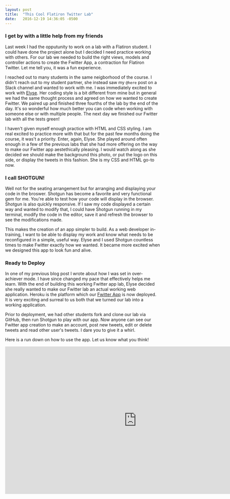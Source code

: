 ```yaml
---
layout: post
title:  "This Cool Flatiron Twitter Lab"
date:   2016-12-19 14:36:05 -0500
---
```


### I get by with a little help from my friends

Last week I had the opputunity to work on a lab with a Flatiron student.  I could have done the project alone but I decided I need practice working with others.  For our lab we needed to build the right views, models and controller actions to create the Fwitter App, a contraction for Flatiron Twitter.  Let me tell you, it was a fun experience.

I reached out to many students in the same neigborhood of the course.  I didn't reach out to my student partner, she instead saw my `@here` post on a Slack channel and wanted to work with me.  I was immediately excited to work with [Elyse](http://elyseklova.com/).  Her coding style is a bit different from mine but in general we had the same thought process and agreed on how we wanted to create Fwitter.  We paired up and finished three fourths of the lab by the end of the day.  It's so wonderful how much better you can code when working with someone else or with multiple people.  The next day we finished our Fwitter lab with all the tests green!

I haven't given myself enough practice with HTML and CSS styling.  I am real excited to practice more with that but for the past few months doing the course, it was't a priority.  Enter, again, Elyse.  She played around often enough in a few of the previous labs that she had more offering on the way to make our Fwitter app aestethically pleasing.  I would watch along as she decided we should make the background this photo, or put the logo on this side, or display the tweets in this fashion.  She is my CSS and HTML go-to now.

### I call SHOTGUN!

Well not for the seating arrangement but for arranging and displaying your code in the broswer.  Shotgun has become a favorite and very functional gem for me.  You're able to test how your code will display in the browser.  Shotgun is also quickly responsive.  If I saw my code displayed a certain way and wanted to modify that, I could have Shotgun running in my terminal, modify the code in the editor, save it and refresh the browser to see the modifications made.

This makes the creation of an app simpler to build.  As a web developer in-training, I want to be able to display my work and know what needs to be reconfigured in a simple, useful way.  Elyse and I used Shotgun countless times to make Fwitter exactly how we wanted.  It became more excited when we designed this app to look fun and alive.

### Ready to Deploy

In one of my previous blog post I wrote about how I was set in over-achiever mode.  I have since changed my pace that effectively helps me learn.  With the end of building this working Fwitter app lab, Elyse decided she really wanted to make our Fwitter lab an actual working web application.  Heroku is the platform which our [Fwitter App](https://cryptic-coast-51775.herokuapp.com/) is now deployed.  It is very exciting and surreal to us both that we turned our lab into a working application.

Prior to deployment, we had other students fork and clone our lab via GitHub, then run Shotgun to play with our app.  Now anyone can see our Fwitter app creation to make an account, post new tweets, edit or delete tweets and read other user's tweets.  I dare you to give it a whirl.

Here is a run down on how to use the app.  Let us know what you think!
<iframe width="854" height="480" src="https://www.youtube.com/embed/HNodLN9ltKw" frameborder="0" allowfullscreen></iframe>
